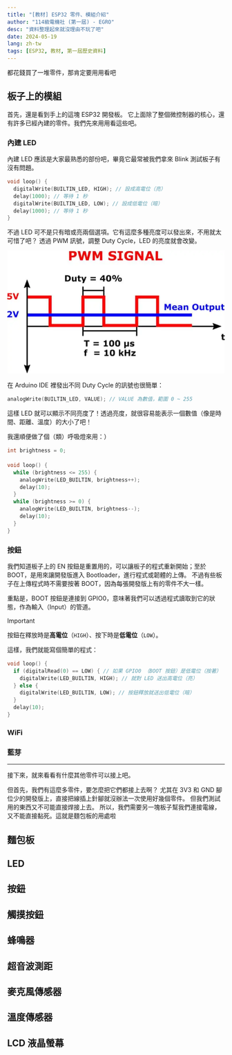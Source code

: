 ```yaml
---
title: "[教材] ESP32 零件、模組介紹"
author: "114級電機社 (第一屆) - EGRO"
desc: "資料整理起來就沒理由不玩了吧"
date: 2024-05-19
lang: zh-tw
tags: [ESP32, 教材, 第一屆歷史資料]
---
```


都花錢買了一堆零件，那肯定要用用看吧

## 板子上的模組

首先，還是看到手上的這塊 ESP32 開發板。
它上面除了整個微控制器的核心，還有許多已經內建的零件。我們先來用用看這些吧。

### 內建 LED

內建 LED 應該是大家最熟悉的部份吧，畢竟它最常被我們拿來 Blink 測試板子有沒有問題。

```c
void loop() {
  digitalWrite(BUILTIN_LED, HIGH); // 設成高電位（亮）
  delay(1000); // 等待 1 秒
  digitalWrite(BUILTIN_LED, LOW); // 設成低電位（暗）
  delay(1000); // 等待 1 秒
}
```

不過 LED 可不是只有暗或亮兩個選項。它有這麼多種亮度可以發出來，不用就太可惜了吧？
透過 PWM 訊號，調整 Duty Cycle，LED 的亮度就會改變。

![pwm signal](./esp32-modules-assets/pwm-signal.webp "PWM 訊號——透過調整 Duty Cycle（高電位的時間占比），可以改變 LED 的亮度。")

在 Arduino IDE 裡發出不同 Duty Cycle 的訊號也很簡單：

```c
analogWrite(BUILTIN_LED, VALUE); // VALUE 為數值，範圍 0 ~ 255
```

這樣 LED 就可以顯示不同亮度了！透過亮度，就很容易能表示一個數值（像是時間、距離、溫度）的大小了吧！

我還順便做了個（類）呼吸燈來用：）

```c
int brightness = 0;

void loop() {
  while (brightness <= 255) {
    analogWrite(LED_BUILTIN, brightness++);
    delay(10);
  }
  while (brightness >= 0) {
    analogWrite(LED_BUILTIN, brightness--);
    delay(10);
  }
}
```

### 按鈕

我們知道板子上的 EN 按鈕是重置用的，可以讓板子的程式重新開始；至於 BOOT，是用來讓開發版進入 Bootloader，進行程式或韌體的上傳。
不過有些板子在上傳程式時不需要按著 BOOT，因為每張開發版上有的零件不大一樣。

重點是，BOOT 按鈕是連接到 GPIO0，意味著我們可以透過程式讀取到它的狀態，作為輸入（Input）的管道。

> [!IMPORTANT]
> 按鈕在釋放時是**高電位**（`HIGH`）、按下時是**低電位**（`LOW`）。

這樣，我們就能寫個簡單的程式：

```c
void loop() {
  if (digitalRead(0) == LOW) { // 如果 GPIO0 （BOOT 按鈕）是低電位（按著）
    digitalWrite(LED_BUILTIN, HIGH); // 就對 LED 送出高電位（亮）
  } else {
    digitalWrite(LED_BUILTIN, LOW); // 按鈕釋放就送出低電位（暗）
  }
  delay(10);
}
```

### WiFi

### 藍芽

---

接下來，就來看看有什麼其他零件可以接上吧。

但首先，我們有這麼多零件，要怎麼把它們都接上去啊？
尤其在 3V3 和 GND 腳位少的開發版上，直接把線插上針腳就沒辦法一次使用好幾個零件。
但我們測試用的東西又不可能直接焊接上去。
所以，我們需要另一塊板子幫我們連接電線，又不能直接黏死。這就是麵包板的用處啦

## 麵包板

## LED

## 按鈕

## 觸摸按鈕

## 蜂鳴器

## 超音波測距

## 麥克風傳感器

## 溫度傳感器

## LCD 液晶螢幕
